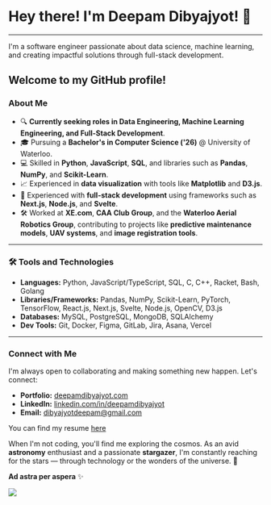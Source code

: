 # Hey there! I'm Deepam Dibyajyot! 🚀
---
I'm a software engineer passionate about data science, machine learning, and creating impactful solutions through full-stack development.

Welcome to my GitHub profile! 
---

### About Me

- 🔍 **Currently seeking roles in Data Engineering, Machine Learning Engineering, and Full-Stack Development**.
- 🎓 Pursuing a **Bachelor's in Computer Science ('26)** @ University of Waterloo.
- 💻 Skilled in **Python**, **JavaScript**, **SQL**, and libraries such as **Pandas**, **NumPy**, and **Scikit-Learn**.
- 📈 Experienced in **data visualization** with tools like **Matplotlib** and **D3.js**.
- 🔧 Experienced with **full-stack development** using frameworks such as **Next.js**, **Node.js**, and **Svelte**.
- 🛠 Worked at **XE.com**, **CAA Club Group**, and the **Waterloo Aerial Robotics Group**, contributing to projects like **predictive maintenance models**, **UAV systems**, and **image registration tools**.

---
### 🛠️ Tools and Technologies

- **Languages:** Python, JavaScript/TypeScript, SQL, C, C++, Racket, Bash, Golang
- **Libraries/Frameworks:** Pandas, NumPy, Scikit-Learn, PyTorch, TensorFlow, React.js, Next.js, Svelte, Node.js, OpenCV, D3.js
- **Databases:** MySQL, PostgreSQL, MongoDB, SQLAlchemy
- **Dev Tools:** Git, Docker, Figma, GitLab, Jira, Asana, Vercel

---

### Connect with Me

I'm always open to collaborating and making something new happen. Let's connect:

- **Portfolio:** [deepamdibyajyot.com](https://deepamdibyajyot.com)
- **LinkedIn:** [linkedin.com/in/deepamdibyajyot](https://www.linkedin.com/in/deepamdibyajyot/)
- **Email:** dibyajyotdeepam@gmail.com

You can find my resume [here](https://deepamdibyajyot.me/assets/resume.pdf)

When I'm not coding, you'll find me exploring the cosmos. As an avid **astronomy** enthusiast and a passionate **stargazer**, I'm constantly reaching for the stars — through technology or the wonders of the universe. 🌌

**Ad astra per aspera** ✨  

![](https://komarev.com/ghpvc/?username=DDibyajyot&color=yellow&base=495&style=flat-square&label=Commit+Connoisseurs)
